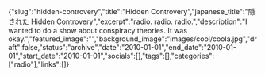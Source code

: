 {"slug":"hidden-controvery","title":"Hidden Controvery","japanese_title":"隠された Hidden Controvery","excerpt":"radio. radio. radio.","description":"I wanted to do a show about conspiracy theories. It was okay.","featured_image":"","background_image":"images/cool/coola.jpg","draft":false,"status":"archive","date":"2010-01-01","end_date":"2010-01-01","start_date":"2010-01-01","socials":[],"tags":[],"categories":["radio"],"links":[]}